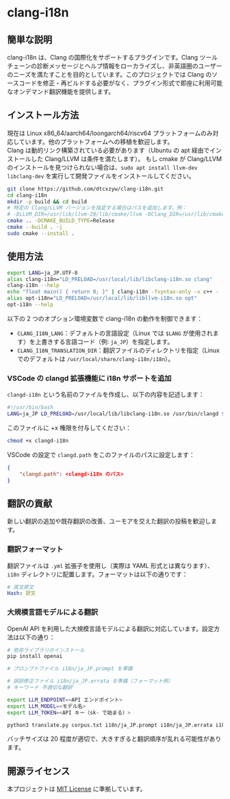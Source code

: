 # clang-i18n

## 簡単な説明

clang-i18n は、Clang の国際化をサポートするプラグインです。Clang ツールチェーンの診断メッセージとヘルプ情報をローカライズし、非英語圏のユーザーのニーズを満たすことを目的としています。このプロジェクトでは Clang のソースコードを修正・再ビルドする必要がなく、プラグイン形式で即座に利用可能なオンデマンド翻訳機能を提供します。

## インストール方法

現在は Linux x86_64/aarch64/loongarch64/riscv64 プラットフォームのみ対応しています。他のプラットフォームへの移植を歓迎します。  
Clang は動的リンク構築されている必要があります（Ubuntu の apt 経由でインストールした Clang/LLVM は条件を満たします）。
もし cmake が Clang/LLVM のインストールを見つけられない場合は、`sudo apt install llvm-dev libclang-dev` を実行して開発ファイルをインストールしてください。

```bash
git clone https://github.com/dtcxzyw/clang-i18n.git
cd clang-i18n
mkdir -p build && cd build
# 特定の Clang/LLVM バージョンを指定する場合はパスを追加します。例：
# -DLLVM_DIR=/usr/lib/llvm-20/lib/cmake/llvm -DClang_DIR=/usr/lib/cmake/clang-20
cmake .. -DCMAKE_BUILD_TYPE=Release
cmake --build . -j
sudo cmake --install .
```

## 使用方法

```bash
export LANG=ja_JP.UTF-8
alias clang-i18n="LD_PRELOAD=/usr/local/lib/libclang-i18n.so clang"
clang-i18n --help
echo "float main() { return 0; }" | clang-i18n -fsyntax-only -x c++ -
alias opt-i18n="LD_PRELOAD=/usr/local/lib/libllvm-i18n.so opt"
opt-i18n --help
```

以下の 2 つのオプション環境変数で clang-i18n の動作を制御できます：
- `CLANG_I18N_LANG`：デフォルトの言語設定（Linux では `$LANG` が使用されます）を上書きする言語コード（例: `ja_JP`）を指定します。
- `CLANG_I18N_TRANSLATION_DIR`：翻訳ファイルのディレクトリを指定（Linux でのデフォルトは `/usr/local/share/clang-i18n/i18n`）。

### VSCode の clangd 拡張機能に i18n サポートを追加
`clangd-i18n` という名前のファイルを作成し、以下の内容を記述します：

```bash
#!/usr/bin/bash
LANG=ja_JP LD_PRELOAD=/usr/local/lib/libclang-i18n.so /usr/bin/clangd $@
```
このファイルに +x 権限を付与してください：

```bash
chmod +x clangd-i18n
```
VSCode の設定で `clangd.path` をこのファイルのパスに設定します：

```json
{
    "clangd.path": <clangd-i18n のパス>
}
```

## 翻訳の貢献

新しい翻訳の追加や既存翻訳の改善、ユーモアを交えた翻訳の投稿を歓迎します。

### 翻訳フォーマット
翻訳ファイルは `.yml` 拡張子を使用し（実際は YAML 形式とは異なります）、`i18n` ディレクトリに配置します。フォーマットは以下の通りです：

```yaml
# 英文原文
Hash: 訳文
```

### 大規模言語モデルによる翻訳
OpenAI API を利用した大規模言語モデルによる翻訳に対応しています。設定方法は以下の通り：

```bash
# 依存ライブラリのインストール
pip install openai

# プロンプトファイル i18n/ja_JP.prompt を準備

# 誤訳修正ファイル i18n/ja_JP.errata を準備（フォーマット例）
# キーワード 不適切な翻訳

export LLM_ENDPOINT=<API エンドポイント>
export LLM_MODEL=<モデル名>
export LLM_TOKEN=<API キー（sk- で始まる）>

python3 translate.py corpus.txt i18n/ja_JP.prompt i18n/ja_JP.errata i18n/ja_JP.yml <バッチサイズ>
```

バッチサイズは 20 程度が適切で、大きすぎると翻訳順序が乱れる可能性があります。

## 開源ライセンス

本プロジェクトは [MIT License](LICENSE) に準拠しています。
